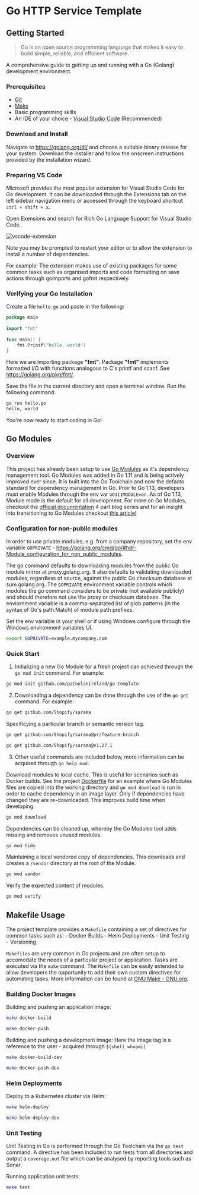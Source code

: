 # Go HTTP Service Template

## Getting Started

> Go is an open source programming language that makes it easy to build simple, reliable, and efficient software.

A comprehensive guide to getting up and running with a Go (Golang) development environment.

### Prerequisites

- [Git](https://git-scm.com/downloads)
- [Make](https://www.gnu.org/software/make/)
- Basic programming skills
- An IDE of your choice - [Visual Studio Code](https://code.visualstudio.com/download) (Recommended)

### Download and Install

Navigate to https://golang.org/dl/ and choose a suitable binary release for your system. 
Download the installer and follow the onscreen instructions provided by the installation wizard.

### Preparing VS Code
Microsoft provides the most popular extension for Visual Studio Code for Go development. It can be downloaded through the Extensions tab on the left sidebar navigation menu or accessed through the keyboard shortcut `ctrl + shift + x`.

Open Exensions and search for Rich Go Language Support for Visual Studio Code.

![vscode-extension](https://i.gyazo.com/a6ae59cab194869fd83c251c6aa09eeb.png)

Note you may be prompted to restart your editor or to allow the extension to install a number of dependencies.

For example: The extension makes use of existing packages for some common tasks such as organised imports and code formatting on save actions through goimports and gofmt respectively.

### Verifying your Go Installation

Create a file `hello.go` and paste in the following:

```go
package main
 
import "fmt"
 
func main() {
    fmt.Printf("hello, world")
}
```

Here we are importing package **"fmt"**. Package **"fmt"** implements formatted I/O with functions analogous to C's printf and scanf. See https://golang.org/pkg/fmt/.

Save the file in the current directory and open a terminal window. Run the following command:

```bash
go run hello.go
hello, world
```

You're now ready to start coding in Go!

## Go Modules

### Overview 

This project has already been setup to use [Go Modules](https://blog.golang.org/using-go-modules) as it's dependency management tool.
Go Modules was added in Go 1.11 and is being actively improved ever since. It is built into the Go Toolchain and now the defacto standard for dependency management in Go.
Proir to Go 1.13, developers must enable Modules through the env var `GO111MODULE=on`. As of Go 1.13, Module mode is the default for all development.
For more on Go Modules, checkout the [official documentation](https://blog.golang.org/using-go-modules) 4 part blog series and for an insight into transitioning to Go Modules checkout [this article!](https://dev.to/maelvls/why-is-go111module-everywhere-and-everything-about-go-modules-24k)

### Configuration for non-public modules

In order to use private modules, e.g. from a company repository, set the env variable `GOPRIVATE` - https://golang.org/cmd/go/#hdr-Module_configuration_for_non_public_modules.

The go command defaults to downloading modules from the public Go module mirror at proxy.golang.org. It also defaults to validating downloaded modules, regardless of source, against the public Go checksum database at sum.golang.org. The `GOPRIVATE` environment variable controls which modules the go command considers to be private (not available publicly) and should therefore not use the proxy or checksum database. The enviornment variable is a comma-separated list of glob patterns (in the syntax of Go's path.Match) of module path prefixes.

Set the env variable in your shell or if using Windows configure through the Windows environment variables UI.

```bash
export GOPRIVATE=example.mycompany.com
```

### Quick Start

1. Initializing a new Go Module for a fresh project can achieved through the `go mod init` command.
For example:

```bash
go mod init github.com/patnolanireland/go-template
```

2. Downloading a dependency can be done through the use of the `go get` command. 
For example: 

```bash
go get github.com/Shopify/sarama
```

Specificying a particular branch or semantic version tag.

```bash
go get github.com/Shopify/sarama@pr/feature-branch

go get github.com/Shopify/sarama@v1.27.1
```

3. Other useful commands are included below, more information can be acquired through `go help mod`.

Download modules to local cache. This is useful for scenarios such as Docker builds. See the project [Dockerfile](./Dockerfile) for an example where Go Modules files are copied into the working directory and `go mod download` is run in order to cache dependency in an image layer. Only if dependencies have changed they are re-downloaded. This improves build time when developing.

```bash
go mod download
```

Dependencies can be cleaned up, whereby the Go Modules tool adds missing and removes unused modules.

```bash
go mod tidy
```

Maintaining a local vendored copy of dependencies. This downloads and creates a `/vendor` directory at the root of the Module.

```bash
go mod vendor
```

Verify the expected content of modules.

```bash
go mod verify
```

## Makefile Usage

The project template provides a `Makefile` containing a set of directives for common tasks such as:
    - Docker Builds
    - Helm Deployments
    - Unit Testing
    - Versioning

`Makefiles` are very common in Go projects and are often setup to accomodate the needs of a particular project or application. Tasks are executed via the `make` command. The `Makefile` can be easily extended to allow developers the opportunity to add their own custom directives for automating tasks. More information can be found at [GNU Make - GNU.org](https://www.gnu.org/software/make/manual/make.html).

### Building Docker Images

Building and pushing an application image:

```bash
make docker-build

make docker-push
```

Building and pushing a development image:
Here the image tag is a reference to the user - acquired through `$(shell whoami)`

```bash
make docker-build-dev

make docker-push-dev
```

### Helm Deployments

Deploy to a Kubernetes cluster via Helm:

```bash
make helm-deploy

make helm-deploy-dev
```

### Unit Testing

Unit Testing in Go is performed through the Go Toolchain via the `go test` command. A directive has been included to run tests from all directories and output a `coverage.out` file which can be analysed by reporting tools such as Sonar.
 
Running application unit tests:

```bash
make test
```
